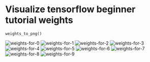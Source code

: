 # Visualize tensorflow beginner tutorial weights
```
weights_to_png()
```
![weights-for-0](https://cloud.githubusercontent.com/assets/8443692/15237157/558c1f60-1880-11e6-9d86-b5f4dc45d837.png)
![weights-for-1](https://cloud.githubusercontent.com/assets/8443692/15237158/55944fe6-1880-11e6-985e-4c425c119206.png)
![weights-for-2](https://cloud.githubusercontent.com/assets/8443692/15237159/5597b3d4-1880-11e6-943e-47a3ff45a7f7.png)
![weights-for-3](https://cloud.githubusercontent.com/assets/8443692/15237160/559d46fa-1880-11e6-9dda-0fbaf3b73b41.png)
![weights-for-4](https://cloud.githubusercontent.com/assets/8443692/15237161/55a58900-1880-11e6-8ccd-bb8724ebbd94.png)
![weights-for-5](https://cloud.githubusercontent.com/assets/8443692/15237162/55a99dc4-1880-11e6-86cd-3d0eb627df3f.png)
![weights-for-6](https://cloud.githubusercontent.com/assets/8443692/15237164/55b18bce-1880-11e6-96c1-95ade6ce129e.png)
![weights-for-7](https://cloud.githubusercontent.com/assets/8443692/15237163/55b16a72-1880-11e6-90b4-dce352b1f04d.png)
![weights-for-8](https://cloud.githubusercontent.com/assets/8443692/15237165/55ba3a58-1880-11e6-9c05-888d432f0ce2.png)
![weights-for-9](https://cloud.githubusercontent.com/assets/8443692/15237166/55c035f2-1880-11e6-9264-19418d976b8f.png)
